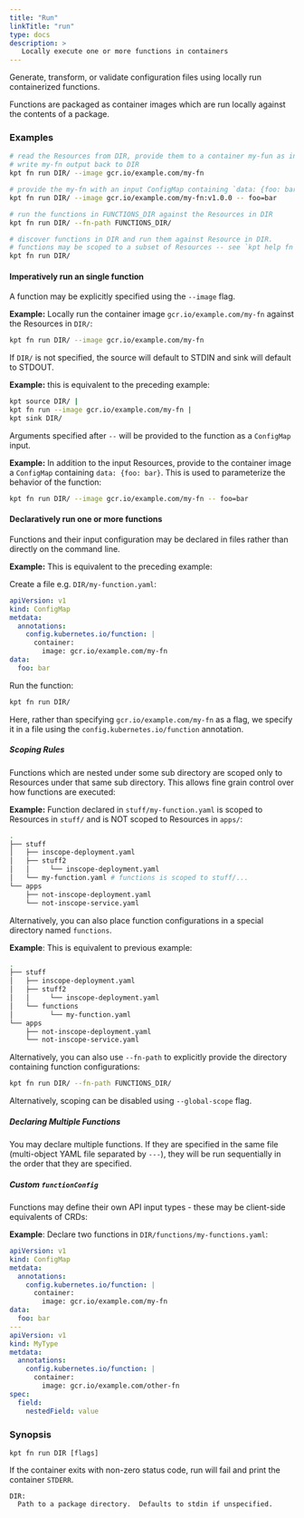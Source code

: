 ```yaml
---
title: "Run"
linkTitle: "run"
type: docs
description: >
   Locally execute one or more functions in containers
---
```

<!--mdtogo:Short
    Locally execute one or more functions in containers
-->

Generate, transform, or validate configuration files using locally run
containerized functions.

Functions are packaged as container images which are run locally against
the contents of a package.

### Examples
<!--mdtogo:Examples-->
```sh
# read the Resources from DIR, provide them to a container my-fun as input,
# write my-fn output back to DIR
kpt fn run DIR/ --image gcr.io/example.com/my-fn
```

```sh
# provide the my-fn with an input ConfigMap containing `data: {foo: bar}`
kpt fn run DIR/ --image gcr.io/example.com/my-fn:v1.0.0 -- foo=bar
```

```sh
# run the functions in FUNCTIONS_DIR against the Resources in DIR
kpt fn run DIR/ --fn-path FUNCTIONS_DIR/
```

```sh
# discover functions in DIR and run them against Resource in DIR.
# functions may be scoped to a subset of Resources -- see `kpt help fn run`
kpt fn run DIR/
```
<!--mdtogo-->

#### Imperatively run an single function

A function may be explicitly specified using the `--image` flag.

__Example:__ Locally run the container image `gcr.io/example.com/my-fn` against
the Resources in `DIR/`:

```sh
kpt fn run DIR/ --image gcr.io/example.com/my-fn
```

If `DIR/` is not specified, the source will default to STDIN and sink will default
to STDOUT.

__Example:__ this is equivalent to the preceding example:

```sh
kpt source DIR/ |
kpt fn run --image gcr.io/example.com/my-fn |
kpt sink DIR/
```

Arguments specified after `--` will be provided to the function as a `ConfigMap` input.

__Example:__ In addition to the input Resources, provide to the container image a
`ConfigMap` containing `data: {foo: bar}`. This is used to parameterize the behavior
of the function:

```sh
kpt fn run DIR/ --image gcr.io/example.com/my-fn -- foo=bar
```

#### Declaratively run one or more functions

Functions and their input configuration may be declared in files rather than directly
on the command line.

__Example:__ This is equivalent to the preceding example:

Create a file e.g. `DIR/my-function.yaml`:

```yaml
apiVersion: v1
kind: ConfigMap
metdata:
  annotations:
    config.kubernetes.io/function: |
      container:
        image: gcr.io/example.com/my-fn
data:
  foo: bar
```

Run the function:

``` sh
kpt fn run DIR/
```

Here, rather than specifying `gcr.io/example.com/my-fn` as a flag, we specify it in a
file using the `config.kubernetes.io/function` annotation.

##### Scoping Rules

Functions which are nested under some sub directory are scoped only to Resources under 
that same sub directory. This allows fine grain control over how functions are 
executed:

__Example:__ Function declared in `stuff/my-function.yaml` is scoped to Resources in 
`stuff/` and is NOT scoped to Resources in `apps/`:

```sh
.
├── stuff
│   ├── inscope-deployment.yaml
│   ├── stuff2
│   │     └── inscope-deployment.yaml
│   └── my-function.yaml # functions is scoped to stuff/...
└── apps
    ├── not-inscope-deployment.yaml
    └── not-inscope-service.yaml
```

Alternatively, you can also place function configurations in a special directory named 
`functions`.

__Example__: This is equivalent to previous example:

```sh
.
├── stuff
│   ├── inscope-deployment.yaml
│   ├── stuff2
│   │     └── inscope-deployment.yaml
│   └── functions
│         └── my-function.yaml
└── apps
    ├── not-inscope-deployment.yaml
    └── not-inscope-service.yaml
```

Alternatively, you can also use `--fn-path` to explicitly provide the directory 
containing function configurations:

```sh
kpt fn run DIR/ --fn-path FUNCTIONS_DIR/
```

Alternatively, scoping can be disabled using `--global-scope` flag.

##### Declaring Multiple Functions

You may declare multiple functions. If they are specified in the same file 
(multi-object YAML file separated by `---`), they will
be run sequentially in the order that they are specified.

##### Custom `functionConfig`

Functions may define their own API input types - these may be client-side equivalents 
of CRDs:

__Example__: Declare two functions in `DIR/functions/my-functions.yaml`:

```yaml
apiVersion: v1
kind: ConfigMap
metdata:
  annotations:
    config.kubernetes.io/function: |
      container:
        image: gcr.io/example.com/my-fn
data:
  foo: bar
---
apiVersion: v1
kind: MyType
metdata:
  annotations:
    config.kubernetes.io/function: |
      container:
        image: gcr.io/example.com/other-fn
spec:
  field:
    nestedField: value
```

### Synopsis
<!--mdtogo:Long-->
    kpt fn run DIR [flags]

If the container exits with non-zero status code, run will fail and print the
container `STDERR`.

    DIR:
      Path to a package directory.  Defaults to stdin if unspecified.
<!--mdtogo-->
